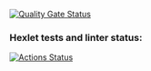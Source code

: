 [![Quality Gate Status](https://sonarcloud.io/api/project_badges/measure?project=AlenaDemon_frontend-project-11&metric=alert_status)](https://sonarcloud.io/summary/new_code?id=AlenaDemon_frontend-project-11)
### Hexlet tests and linter status:
[![Actions Status](https://github.com/AlenaDemon/frontend-project-11/actions/workflows/hexlet-check.yml/badge.svg)](https://github.com/AlenaDemon/frontend-project-11/actions)